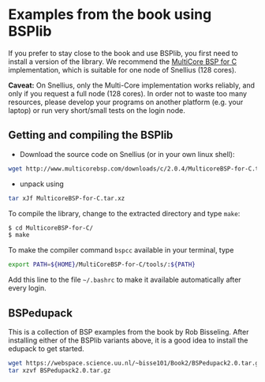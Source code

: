 # Examples from the book using BSPlib

If you prefer to stay close to the book and use BSPlib, you first need to install a version of the library.
We recommend the [MultiCore BSP for C](http://www.multicorebsp.com/) implementation, which is suitable for
one node of Snellius (128 cores).

**Caveat:** On Snellius, only the Multi-Core implementation works reliably, and only if you
request a full node (128 cores). In order not to waste too many resources, please develop
your programs on another platform (e.g. your laptop) or run very short/small tests on the login node.

## Getting and compiling the BSPlib

- Download the source code on Snellius (or in your own linux shell): 
```bash
wget http://www.multicorebsp.com/downloads/c/2.0.4/MulticoreBSP-for-C.tar.xz
```
- unpack using
```bash
tar xJf MulticoreBSP-for-C.tar.xz
```
To compile the library, change to the extracted directory and type ``make``:
```bash
$ cd MulticoreBSP-for-C/
$ make
```

To make the compiler command ``bspcc`` available in your terminal, type
```bash
export PATH=${HOME}/MultiCoreBSP-for-C/tools/:${PATH}
```
Add this line to the file ``~/.bashrc`` to make it available automatically after every login.

## BSPedupack

This is a collection of BSP examples from the book by Rob Bisseling. After installing either of the BSPlib variants above,
it is a good idea to install the edupack to get started.

```bash
wget https://webspace.science.uu.nl/~bisse101/Book2/BSPedupack2.0.tar.gz
tar xzvf BSPedupack2.0.tar.gz
```
